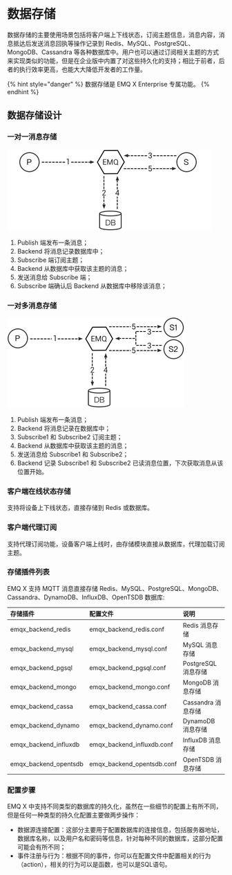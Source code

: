 # 数据存储

数据存储的主要使用场景包括将客户端上下线状态，订阅主题信息，消息内容，消息抵达后发送消息回执等操作记录到 Redis、MySQL、PostgreSQL、MongoDB、Cassandra 等各种数据库中。用户也可以通过订阅相关主题的方式来实现类似的功能，但是在企业版中内置了对这些持久化的支持；相比于前者，后者的执行效率更高，也能大大降低开发者的工作量。

 {% hint style="danger" %} 数据存储是 EMQ X Enterprise 专属功能。 {% endhint %}

## 数据存储设计

### 一对一消息存储

![image](../.gitbook/assets/backends_1.png)

1. Publish 端发布一条消息；
2. Backend 将消息记录数据库中；
3. Subscribe 端订阅主题；
4. Backend 从数据库中获取该主题的消息；
5. 发送消息给 Subscribe 端；
6. Subscribe 端确认后 Backend 从数据库中移除该消息；

### 一对多消息存储

![image](../.gitbook/assets/backends_2.png)

1. Publish 端发布一条消息；
2. Backend 将消息记录在数据库中；
3. Subscribe1 和 Subscribe2 订阅主题；
4. Backend 从数据库中获取该主题的消息；
5. 发送消息给 Subscribe1 和 Subscribe2；
6. Backend 记录 Subscribe1 和 Subscribe2 已读消息位置，下次获取消息从该位置开始。

### 客户端在线状态存储

支持将设备上下线状态，直接存储到 Redis 或数据库。

### 客户端代理订阅

支持代理订阅功能，设备客户端上线时，由存储模块直接从数据库，代理加载订阅主题。

### 存储插件列表

EMQ X 支持 MQTT 消息直接存储 Redis、MySQL、PostgreSQL、MongoDB、Cassandra、DynamoDB、InfluxDB、OpenTSDB 数据库:

| 存储插件 | 配置文件 | 说明 |
| :--- | :--- | :--- |
| emqx\_backend\_redis | emqx\_backend\_redis.conf | Redis 消息存储 |
| emqx\_backend\_mysql | emqx\_backend\_mysql.conf | MySQL 消息存储 |
| emqx\_backend\_pgsql | emqx\_backend\_pgsql.conf | PostgreSQL 消息存储 |
| emqx\_backend\_mongo | emqx\_backend\_mongo.conf | MongoDB 消息存储 |
| emqx\_backend\_cassa | emqx\_backend\_cassa.conf | Cassandra 消息存储 |
| emqx\_backend\_dynamo | emqx\_backend\_dynamo.conf | DynamoDB 消息存储 |
| emqx\_backend\_influxdb | emqx\_backend\_influxdb.conf | InfluxDB 消息存储 |
| emqx\_backend\_opentsdb | emqx\_backend\_opentsdb.conf | OpenTSDB 消息存储 |

### 配置步骤

EMQ X 中支持不同类型的数据库的持久化，虽然在一些细节的配置上有所不同，但是任何一种类型的持久化配置主要做两步操作：

* 数据源连接配置：这部分主要用于配置数据库的连接信息，包括服务器地址，数据库名称，以及用户名和密码等信息，针对每种不同的数据库，这部分配置可能会有所不同；
* 事件注册与行为：根据不同的事件，你可以在配置文件中配置相关的行为（action），相关的行为可以是函数，也可以是SQL语句。

